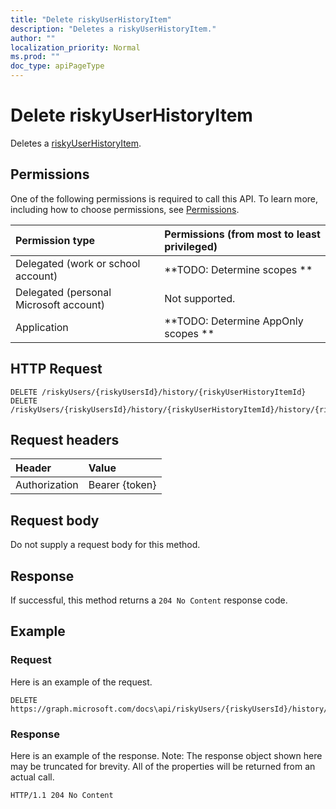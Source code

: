 ```yaml
---
title: "Delete riskyUserHistoryItem"
description: "Deletes a riskyUserHistoryItem."
author: ""
localization_priority: Normal
ms.prod: ""
doc_type: apiPageType
---
```


# Delete riskyUserHistoryItem

Deletes a [riskyUserHistoryItem](../resources/riskyuserhistoryitem.md).

## Permissions
One of the following permissions is required to call this API. To learn more, including how to choose permissions, see [Permissions](/concepts/permissions-reference.md).

|Permission type|Permissions (from most to least privileged)|
|:---|:---|
|Delegated (work or school account)|**TODO: Determine scopes **|
|Delegated (personal Microsoft account)|Not supported.|
|Application|**TODO: Determine AppOnly scopes **|

## HTTP Request
<!-- {
  "blockType": "ignored"
}
-->
``` http
DELETE /riskyUsers/{riskyUsersId}/history/{riskyUserHistoryItemId}
DELETE /riskyUsers/{riskyUsersId}/history/{riskyUserHistoryItemId}/history/{riskyUserHistoryItemId}
```

## Request headers
|Header|Value|
|:---|:---|
|Authorization|Bearer {token}|

## Request body
Do not supply a request body for this method.

## Response
If successful, this method returns a `204 No Content` response code.

## Example

### Request
Here is an example of the request.
<!-- {
  "blockType": "request",
  "name": "delete_riskyuserhistoryitem"
}
-->
``` http
DELETE https://graph.microsoft.com/docs\api/riskyUsers/{riskyUsersId}/history/{riskyUserHistoryItemId}
```

### Response
Here is an example of the response. Note: The response object shown here may be truncated for brevity. All of the properties will be returned from an actual call.
<!-- {
  "blockType": "response",
  "truncated": true
}
-->
``` http
HTTP/1.1 204 No Content
```

